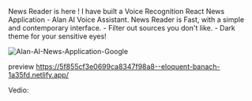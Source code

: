 News Reader is here ! I have built a Voice Recognition React News Application - Alan AI Voice Assistant. News Reader is Fast, with a simple and contemporary interface. - Filter out sources you don't like. - Dark theme for your sensitive eyes!

![Alan-AI-News-Application-Google](https://user-images.githubusercontent.com/51352791/95830398-3ce5b380-0d55-11eb-8a18-2afbb3de5dd9.gif)



preview
https://5f855cf3e0699ca8347f98a8--eloquent-banach-1a35fd.netlify.app/

Vedio:
